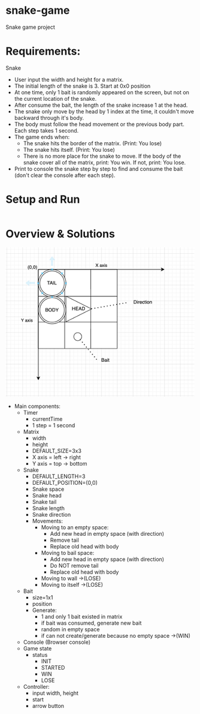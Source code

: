 # snake-game
Snake game project


# Requirements: 
Snake
- User input the width and height for a matrix.
- The initial length of the snake is 3. Start at 0x0 position
- At one time, only 1 bait is randomly appeared on the screen, but not on the current location of the snake.
- After consume the bait, the length of the snake increase 1 at the head.
- The snake only move by the head by 1 index at the time, it couldn't move backward through it's body.
- The body must follow the head movement or the previous body part. Each step takes 1 second.
- The game ends when:
  + The snake hits the border of the matrix. (Print: You lose)
  + The snake hits itself. (Print: You lose)
  + There is no more place for the snake to move. If the body of the snake cover all of the matrix, print: You win. If not, print: You lose.
- Print to console the snake step by step to find and consume the bait (don't clear the console after each step).


# Setup and Run
```
```


# Overview & Solutions
![alt text](./docs/img/image.png)
- Main components:
    + Timer
        + currentTime
        + 1 step = 1 second
    + Matrix 
      + width
      + height
      + DEFAULT_SIZE=3x3
      + X axis = left -> right
      + Y axis = top -> bottom
    + Snake 
      + DEFAULT_LENGTH=3
      + DEFAULT_POSITION=(0,0)
      + Snake space
      + Snake head
      + Snake tail
      + Snake length
      + Snake direction
      + Movements:
        + Moving to an empty space:
          + Add new head in empty space (with direction)
          + Remove tail
          + Replace old head with body
        + Moving to bail space:
          + Add new head in empty space (with direction)
          + Do NOT remove tail
          + Replace old head with body
        + Moving to wall ->(LOSE)
        + Moving to itself ->(LOSE)
    + Bait
      + size=1x1
      + position
      + Generate:
        + 1 and only 1 bait existed in matrix
        + if bait was consumed, generate new bait
        + random in empty space
        + if can not create/generate because no empty space ->(WIN)
    + Console (Browser console)
    + Game state  
      + status
        + INIT
        + STARTED
        + WIN
        + LOSE
    + Controller:
      + input width, height
      + start
      + arrow button
      
      

  

